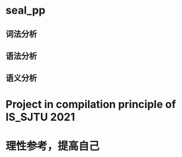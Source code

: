 # seal_pp

## 词法分析

## 语法分析

## 语义分析

# Project in compilation principle of IS_SJTU 2021

# 理性参考，提高自己

